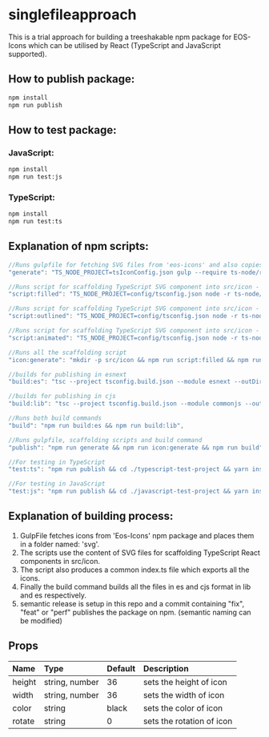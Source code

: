 # singlefileapproach
This is a trial approach for building a treeshakable npm package for EOS-Icons which can be utilised by React (TypeScript and JavaScript supported).

## How to publish package:

```bash
npm install
npm run publish
```

## How to test package:

### JavaScript:
```bash
npm install
npm run test:js
```

### TypeScript:
```bash
npm install
npm run test:ts
```

## Explanation of npm scripts:

```c
//Runs gulpfile for fetching SVG files from 'eos-icons' and also copies utility functions to build folder
"generate": "TS_NODE_PROJECT=tsIconConfig.json gulp --require ts-node/register/transpile-only",

//Runs script for scaffolding TypeScript SVG component into src/icon - filled
"script:filled": "TS_NODE_PROJECT=config/tsconfig.json node -r ts-node/register scripts/index.ts --target=filled",

//Runs script for scaffolding TypeScript SVG component into src/icon - outlined
"script:outlined": "TS_NODE_PROJECT=config/tsconfig.json node -r ts-node/register scripts/index.ts --target=outlined",

//Runs script for scaffolding TypeScript SVG component into src/icon - animated
"script:animated": "TS_NODE_PROJECT=config/tsconfig.json node -r ts-node/register scripts/index.ts --target=animated",

//Runs all the scaffolding script
"icon:generate": "mkdir -p src/icon && npm run script:filled && npm run script:animated && npm run script:outlined",

//builds for publishing in esnext
"build:es": "tsc --project tsconfig.build.json --module esnext --outDir es",

//builds for publishing in cjs
"build:lib": "tsc --project tsconfig.build.json --module commonjs --outDir lib",

//Runs both build commands
"build": "npm run build:es && npm run build:lib",

//Runs gulpfile, scaffolding scripts and build command
"publish": "npm run generate && npm run icon:generate && npm run build",

//For testing in TypeScript
"test:ts": "npm run publish && cd ./typescript-test-project && yarn install && npm run start",

//For testing in JavaScript
"test:js": "npm run publish && cd ./javascript-test-project && yarn install && npm run start"
```

## Explanation of building process:
1. GulpFile fetches icons from 'Eos-Icons' npm package and places them in a folder named: 'svg'.
2. The scripts use the content of SVG files for scaffolding TypeScript React components in src/icon.
3. The script also produces a common index.ts file which exports all the icons.
4. Finally the build command builds all the files in es and cjs format in lib and es respectively.
5. semantic release is setup in this repo and a commit containing "fix", "feat" or "perf" publishes the package on npm. (semantic naming can be modified)

## Props
| Name | Type | Default | Description |
|:-----|:-----|:--------|:------------|
| height | string, number | 36 | sets the height of icon |
| width | string, number | 36 | sets the width of icon |
| color | string | black | sets the color of icon |
| rotate | string | 0 | sets the rotation of icon |